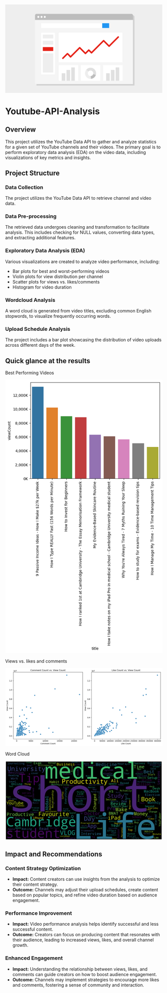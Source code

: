![banner](assets/youtube_home_page_analytics_api.png)
# Youtube-API-Analysis
## Overview
This project utilizes the YouTube Data API to gather and analyze statistics for a given set of YouTube channels and their videos. The primary goal is to perform exploratory data analysis (EDA) on the video data, including visualizations of key metrics and insights.

## Project Structure

### Data Collection

The project utilizes the YouTube Data API to retrieve channel and video data.

### Data Pre-processing

The retrieved data undergoes cleaning and transformation to facilitate analysis. This includes checking for NULL values, converting data types, and extracting additional features.

### Exploratory Data Analysis (EDA)

Various visualizations are created to analyze video performance, including:

- Bar plots for best and worst-performing videos
- Violin plots for view distribution per channel
- Scatter plots for views vs. likes/comments
- Histogram for video duration

### Wordcloud Analysis

A word cloud is generated from video titles, excluding common English stopwords, to visualize frequently occurring words.

### Upload Schedule Analysis

The project includes a bar plot showcasing the distribution of video uploads across different days of the week.

## Quick glance at the results

Best Performing Videos

![Bar_Chart](assets/BarChart.png)

Views vs. likes and comments

![Scatter](assets/ScatterPlot.png)

Word Cloud

![Word_Cloud](assets/WordCloud.png)

## Impact and Recommendations

### Content Strategy Optimization

- **Impact:** Content creators can use insights from the analysis to optimize their content strategy.
- **Outcome:** Channels may adjust their upload schedules, create content based on popular topics, and refine video duration based on audience engagement.

### Performance Improvement

- **Impact:** Video performance analysis helps identify successful and less successful content.
- **Outcome:** Creators can focus on producing content that resonates with their audience, leading to increased views, likes, and overall channel growth.

### Enhanced Engagement

- **Impact:** Understanding the relationship between views, likes, and comments can guide creators on how to boost audience engagement.
- **Outcome:** Channels may implement strategies to encourage more likes and comments, fostering a sense of community and interaction.


